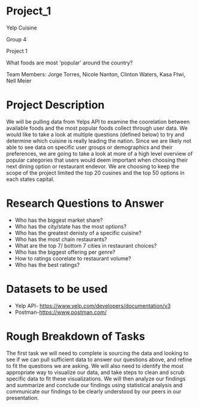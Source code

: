 # Project_1
Yelp Cuisine

Group 4

Project 1

What foods are most 'popular' around the country?

Team Members: Jorge Torres, Nicole Nanton, Clinton Waters, Kasa Ftwi, Nell Meier

# Project Description
We will be pulling data from Yelps API to examine the coorelation between available foods and the most popular foods collect through user data. We would like to take a look at multiple questions (defined below) to try and determine which cuisine is really leading the nation.  Since we are likely not able to see data on specific user groups or demographics and their preferences, we are going to take a look at more of a high level overview of popular categories that users would deem important when choosing their next dining option or restaurant endevor.  We are choosing to keep the scope of the project limited the top 20 cusines and the top 50 options in each states capital.  

# Research Questions to Answer

* Who has the biggest market share?
* Who has the city/state has the most options?
* Who has the greatest denisty of a specific cuisine?
* Who has the most chain restaurants?
* What are the top 7/ bottom 7 cities in restaurant choices?
* Who has the biggest offering per genre?
* How to ratings coorelate to restaurant volume? 
* Who has the best ratings?
	
# Datasets to be used
* Yelp API- https://www.yelp.com/developers/documentation/v3
* Postman-https://www.postman.com/

# Rough Breakdown of Tasks

The first task we will need to complete is sourcing the data and looking to see if we can pull sufficient data to answer our questions above, and refine to fit the questions we are asking.  We will also need to identify the most appropriate way to visualize our data, and take steps to clean and scrub specific data to fit these visualizations. We will then analyze our findings and summarize and conclude our findings using statistical analysis and communicate our findings to be clearly understood by our peers in our presentation.

